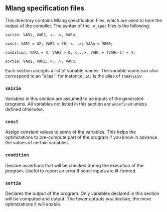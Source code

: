## Mlang specification files

This directory contains Mlang specification files, which are used to tune the 
output of the compiler. The syntax of the `.m_spec` files is the following:

```
saisie: VAR1, VAR2, <...>, VARn;

const: VAR1 = 42; VAR2 = 56; <...>; VARn = 9000;

condition: VAR1 = 4, VAR2 > 0, <...>, VARn + (VARn-1) < 4;

sortie: VAR1, VAR2, <...>, VARn;
```

Each section accepts a list of variable names. The variable name can also 
correspond to an "alias": for instance, `1AJ` is the alias of `TSHAVLLOV`.

### `saisie`

Variables in this section are assumed to be inputs of the generated programs.
All variables not listed in this section are `undefined` unless defined 
otherwise.

### `const`

Assign constant values to some of the variables. This helps the optimizations
to pre-compute part of the program if you know in advance the values of certain 
variables.

### `condition`

Declare assertions that will be checked during the execution of the program.
Useful to report an error if some inputs are ill-formed.

### `sortie`

Declares the output of the program. Only variables declared in this section 
will be computed and output. The fewer outputs you declare, the more 
optimizations it will enable. 


